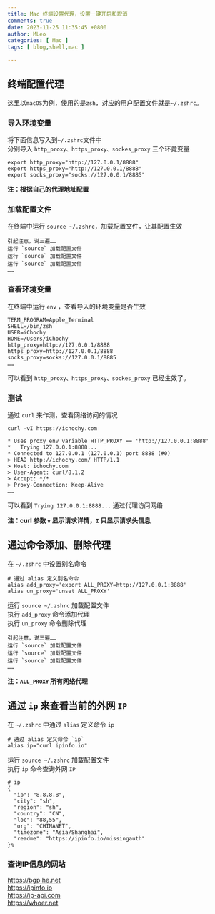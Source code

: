 ```yaml
---
title: Mac 终端设置代理，设置一键开启和取消
comments: true
date: 2023-11-25 11:35:45 +0800
author: MLeo
categories: [ Mac ]
tags: [ blog,shell,mac ]

---
```


## 终端配置代理
这里以`macOS`为例，使用的是`zsh`，对应的用户配置文件就是`~/.zshrc`。  
### 导入环境变量  
将下面信息写入到`~/.zshrc`文件中  
分别导入 `http_proxy、https_proxy、sockes_proxy` 三个环竟变量
```shell
export http_proxy="http://127.0.0.1/8888"
export https_proxy="http://127.0.0.1/8888"
export socks_proxy="socks://127.0.0.1/8885"
```
**注：根据自己的代理地址配置**

### 加载配置文件
在终端中运行 `source ~/.zshrc`，加载配置文件，让其配置生效  

```
引起注意，说三遍……
运行 `source` 加载配置文件  
运行 `source` 加载配置文件  
运行 `source` 加载配置文件  
……
```

### 查看环境变量
在终端中运行 `env` ，查看导入的环境变量是否生效 
```shell
TERM_PROGRAM=Apple_Terminal
SHELL=/bin/zsh
USER=iChochy
HOME=/Users/iChochy
http_proxy=http://127.0.0.1/8888
https_proxy=http://127.0.0.1/8888
socks_proxy=socks://127.0.0.1/8885
……
```
可以看到 `http_proxy、https_proxy、sockes_proxy` 已经生效了。

### 测试
通过 `curl` 来作测，查看网络访问的情况
```shell
curl -vI https://ichochy.com
```
```shell
* Uses proxy env variable HTTP_PROXY == 'http://127.0.0.1:8888'
*   Trying 127.0.0.1:8888...
* Connected to 127.0.0.1 (127.0.0.1) port 8888 (#0)
> HEAD http://ichochy.com/ HTTP/1.1
> Host: ichochy.com
> User-Agent: curl/8.1.2
> Accept: */*
> Proxy-Connection: Keep-Alive
……
```
可以看到 `Trying 127.0.0.1:8888...` 通过代理访问网络

**注：curl 参数 `v` 显示请求详情，`I` 只显示请求头信息**

## 通过命令添加、删除代理
在 `~/.zshrc` 中设置别名命令
```shell
# 通过 alias 定义别名命令
alias add_proxy='export ALL_PROXY=http://127.0.0.1:8888'
alias un_proxy='unset ALL_PROXY'
```
运行 `source ~/.zshrc` 加载配置文件  
执行 `add_proxy` 命令添加代理  
执行 `un_proxy` 命令删除代理  

```
引起注意，说三遍……
运行 `source` 加载配置文件  
运行 `source` 加载配置文件  
运行 `source` 加载配置文件  
……
```
**注：`ALL_PROXY` 所有网络代理**

## 通过 `ip` 来查看当前的外网 `IP`
在 `~/.zshrc` 中通过 `alias` 定义命令 `ip`
```shell
# 通过 alias 定义命令 `ip`
alias ip="curl ipinfo.io"
```
运行 `source ~/.zshrc` 加载配置文件  
执行 `ip` 命令查询外网 `IP`

```shell
# ip
{
  "ip": "8.8.8.8",
  "city": "sh",
  "region": "sh",
  "country": "CN",
  "loc": "88,55",
  "org": "CHINANET",
  "timezone": "Asia/Shanghai",
  "readme": "https://ipinfo.io/missingauth"
}% 
```
### 查询IP信息的网站
https://bgp.he.net  
https://ipinfo.io  
https://ip-api.com  
https://whoer.net  